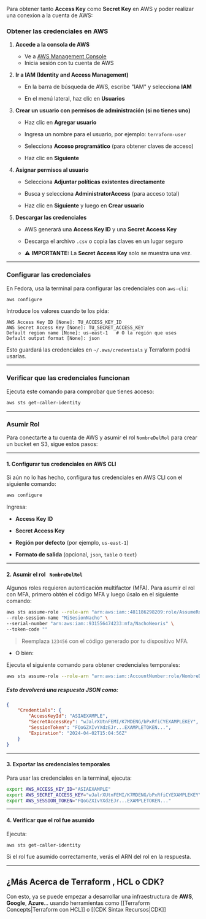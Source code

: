 Para obtener tanto **Access Key** como **Secret Key** en AWS y poder realizar una conexion a la cuenta de AWS:
### Obtener las credenciales en AWS

1. **Accede a la consola de AWS**
    - Ve a [AWS Management Console](https://aws.amazon.com/console/)
    - Inicia sesión con tu cuenta de AWS
2. **Ir a IAM (Identity and Access Management)**
    - En la barra de búsqueda de AWS, escribe "IAM" y selecciona **IAM**
        
    - En el menú lateral, haz clic en **Usuarios**
        
3. **Crear un usuario con permisos de administración (si no tienes uno)**
    - Haz clic en **Agregar usuario**
        
    - Ingresa un nombre para el usuario, por ejemplo: `terraform-user`
        
    - Selecciona **Acceso programático** (para obtener claves de acceso)
        
    - Haz clic en **Siguiente**
        
4. **Asignar permisos al usuario**
    - Selecciona **Adjuntar políticas existentes directamente**
        
    - Busca y selecciona **AdministratorAccess** (para acceso total)
        
    - Haz clic en **Siguiente** y luego en **Crear usuario**
        
5. **Descargar las credenciales**
    - AWS generará una **Access Key ID** y una **Secret Access Key**
        
    - Descarga el archivo `.csv` o copia las claves en un lugar seguro
        
    - ⚠️ **IMPORTANTE:** La **Secret Access Key** solo se muestra una vez.
        

---

### Configurar las credenciales 

En Fedora, usa la terminal para configurar las credenciales con `aws-cli`:

```bash
aws configure
```

Introduce los valores cuando te los pida:

```plaintext
AWS Access Key ID [None]: TU_ACCESS_KEY_ID
AWS Secret Access Key [None]: TU_SECRET_ACCESS_KEY
Default region name [None]: us-east-1   # O la región que uses
Default output format [None]: json
```

Esto guardará las credenciales en `~/.aws/credentials` y Terraform podrá usarlas.

---

### Verificar que las credenciales funcionan

Ejecuta este comando para comprobar que tienes acceso:

```bash
aws sts get-caller-identity
```

---
### Asumir Rol

Para conectarte a tu cuenta de AWS y asumir el rol `NombreDelRol` para crear un bucket en S3, sigue estos pasos:

---

#### 1. Configurar tus credenciales en AWS CLI

Si aún no lo has hecho, configura tus credenciales en AWS CLI con el siguiente comando:

```sh
aws configure
```

Ingresa:

- **Access Key ID**
    
- **Secret Access Key**
    
- **Región por defecto** (por ejemplo, `us-east-1`)
    
- **Formato de salida** (opcional, `json`, `table` o `text`)
    

---

#### 2. Asumir el rol ` NombreDelRol`

Algunos roles requieren autenticación multifactor (MFA). Para asumir el rol con MFA, primero obtén el código MFA y luego úsalo en el siguiente comando:

```sh
aws sts assume-role --role-arn "arn:aws:iam::481186298209:role/AssumeRoleNeorisTrainers" \
--role-session-name "MiSesionNacho" \
--serial-number "arn:aws:iam::931556474233:mfa/NachoNeoris" \
--token-code ""

```

> Reemplaza `123456` con el código generado por tu dispositivo MFA.

- O bien: 

Ejecuta el siguiente comando para obtener credenciales temporales:

```sh
aws sts assume-role --role-arn "arn:aws:iam::AccountNumber:role/NombreDelRol" --role-session-name "MiSesion"
```

##### Esto devolverá una respuesta JSON como:

```json
{
    "Credentials": {
        "AccessKeyId": "ASIAEXAMPLE",
        "SecretAccessKey": "wJalrXUtnFEMI/K7MDENG/bPxRfiCYEXAMPLEKEY",
        "SessionToken": "FQoGZXIvYXdzEJr...EXAMPLETOKEN...",
        "Expiration": "2024-04-02T15:04:56Z"
    }
}
```

---

#### 3. Exportar las credenciales temporales

Para usar las credenciales en la terminal, ejecuta:

```sh
export AWS_ACCESS_KEY_ID="ASIAEXAMPLE"
export AWS_SECRET_ACCESS_KEY="wJalrXUtnFEMI/K7MDENG/bPxRfiCYEXAMPLEKEY"
export AWS_SESSION_TOKEN="FQoGZXIvYXdzEJr...EXAMPLETOKEN..."
```

---

#### 4. Verificar que el rol fue asumido

Ejecuta:

```sh
aws sts get-caller-identity
```

Si el rol fue asumido correctamente, verás el ARN del rol en la respuesta.

---
## ¿Más Acerca de Terraform , HCL o CDK?
Con esto, ya se puede empezar a desarrollar una infraestructura de **AWS**, **Google**, **Azure**... usando herramientas como [[Terraform Concepts|Terraform con HCL]] o [[CDK Sintax Recursos|CDK]]
